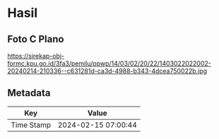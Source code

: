 # Hasil

## Foto C Plano

https://sirekap-obj-formc.kpu.go.id/3fa3/pemilu/ppwp/14/03/02/20/22/1403022022002-20240214-210336--c631281d-ca3d-4988-b343-4dcea750022b.jpg


## Metadata

| Key        | Value               |
| ---------- | ------------------- |
| Time Stamp | 2024-02-15 07:00:44 |



